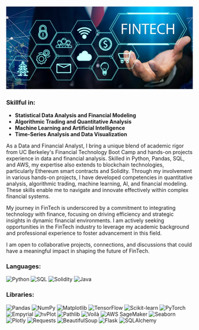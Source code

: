 ![](images/fintech.jpeg)

### Skillful in:
* **Statistical Data Analysis and Financial Modeling**
* **Algorithmic Trading and Quantitative Analysis**
* **Machine Learning and Artificial Intelligence**
* **Time-Series Analysis and Data Visualization**

As a Data and Financial Analyst, I bring a unique blend of academic rigor from UC Berkeley's Financial Technology Boot Camp and hands-on projects experience in data and financial analysis. Skilled in Python, Pandas, SQL, and AWS, my expertise also extends to blockchain technologies, particularly Ethereum smart contracts and Solidity. Through my involvement in various hands-on projects, I have developed competencies in quantitative analysis, algorithmic trading, machine learning, AI, and financial modeling. These skills enable me to navigate and innovate effectively within complex financial systems.

My journey in FinTech is underscored by a commitment to integrating technology with finance, focusing on driving efficiency and strategic insights in dynamic financial environments. I am actively seeking opportunities in the FinTech industry to leverage my academic background and professional experience to foster advancement in this field.

I am open to collaborative projects, connections, and discussions that could have a meaningful impact in shaping the future of FinTech.

### Languages:
![Python](https://img.shields.io/badge/Python-3776AB?style=for-the-badge&logo=python&logoColor=white)
![SQL](https://img.shields.io/badge/SQL-4479A1?style=for-the-badge&logo=MySQL&logoColor=white)
![Solidity](https://img.shields.io/badge/Solidity-363636?style=for-the-badge&logo=solidity&logoColor=white)
![Java](https://img.shields.io/badge/Java-ED8B00?style=for-the-badge&logo=java&logoColor=white)

### Libraries:
![Pandas](https://img.shields.io/badge/Pandas-150458?style=for-the-badge&logo=pandas)
![NumPy](https://img.shields.io/badge/NumPy-013243?style=for-the-badge&logo=numpy)
![Matplotlib](https://img.shields.io/badge/Matplotlib-263238?style=for-the-badge)
![TensorFlow](https://img.shields.io/badge/TensorFlow-FF6F00?style=for-the-badge&logo=TensorFlow)
![Scikit-learn](https://img.shields.io/badge/ScikitLearn-F7931E?style=for-the-badge&logo=scikit-learn)
![PyTorch](https://img.shields.io/badge/PyTorch-EE4C2C?style=for-the-badge&logo=pytorch)
![Empyrial](https://img.shields.io/badge/Empyrial-35495E?style=for-the-badge)
![hvPlot](https://img.shields.io/badge/hvPlot-FFFFFF?style=for-the-badge)
![Pathlib](https://img.shields.io/badge/Pathlib-35495E?style=for-the-badge)
![Voilà](https://img.shields.io/badge/Voil%C3%A0-55B4B0?style=for-the-badge)
![AWS SageMaker](https://img.shields.io/badge/AWS_SageMaker-FF9900?style=for-the-badge&logo=Amazon-AWS)
![Seaborn](https://img.shields.io/badge/Seaborn-3178C6?style=for-the-badge)
![Plotly](https://img.shields.io/badge/Plotly-3F4F75?style=for-the-badge&logo=plotly)
![Requests](https://img.shields.io/badge/Requests-3776AB?style=for-the-badge)
![BeautifulSoup](https://img.shields.io/badge/BeautifulSoup-3498DB?style=for-the-badge)
![Flask](https://img.shields.io/badge/Flask-000000?style=for-the-badge&logo=flask)
![SQLAlchemy](https://img.shields.io/badge/SQLAlchemy-CC2927?style=for-the-badge)

